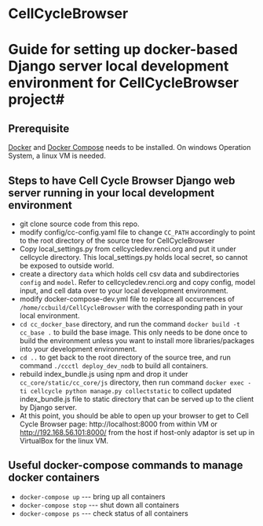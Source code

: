 # CellCycleBrowser

# Guide for setting up docker-based Django server local development environment for CellCycleBrowser project#

## Prerequisite ##
[Docker](https://www.docker.com/ "Docker") and [Docker Compose](https://docs.docker.com/compose/ "Docker Compose") needs to be installed. On windows Operation System, a linux VM is needed. 
## Steps to have Cell Cycle Browser Django web server running in your local development environment ##
- git clone source code from this repo.
- modify config/cc-config.yaml file to change ```CC_PATH``` accordingly to point to the root directory of the source tree for CellCycleBrowser
- Copy local_settings.py from cellcycledev.renci.org and put it under cellcycle directory. This local_settings.py holds local secret, so cannot be exposed to outside world.
- create a directory ```data``` which holds cell csv data and subdirectories ```config``` and ```model```. Refer to cellcycledev.renci.org and copy config, model input, and cell data over to your local development environment. 
- modify docker-compose-dev.yml file to replace all occurrences of ```/home/ccbuild/CellCycleBrowser``` with the corresponding path in your local environment.
- ```cd cc_docker_base``` directory, and run the command ```docker build -t cc_base .``` to build the base image. This only needs to be done once to build the environment unless you want to install more libraries/packages into your development environment.
- ```cd ..``` to get back to the root directory of the source tree, and run command ```./ccctl deploy_dev_nodb``` to build all containers.
- rebuild index_bundle.js using npm and drop it under ```cc_core/static/cc_core/js``` directory, then run command ```docker exec -ti cellcycle python manage.py collectstatic``` to collect updated index_bundle.js file to static directory that can be served up to the client by Django server.
- At this point, you should be able to open up your browser to get to Cell Cycle Browser page: http://localhost:8000 from within VM or http://192.168.56.101:8000/ from the host if host-only adaptor is set up in VirtualBox for the linux VM. 


## Useful docker-compose commands to manage docker containers ##
- ```docker-compose up``` --- bring up all containers
- ```docker-compose stop``` --- shut down all containers
- ```docker-compose ps``` --- check status of all containers
   
